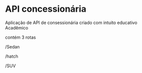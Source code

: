  # API concessionária

Aplicação de API de consessionária criado com intuito educativo Acadêmico

contém 3 rotas

/Sedan

/hatch

/SUV
